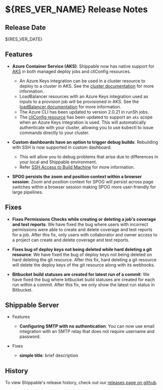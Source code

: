 # ${RES_VER_NAME} Release Notes

## Release Date
${RES_VER_DATE}

## Features
  - **Azure Container Service (AKS)**: Shippable now has native support for [AKS](https://azure.microsoft.com/en-us/services/container-service/) in both managed deploy jobs and cliConfig resources.
      - An Azure Keys integration can be used in a cluster resource to deploy to a cluster in AKS.  See the [cluster documentation](http://docs.shippable.com/platform/workflow/resource/cluster/) for more information.
      - LoadBalancer resources with an Azure Keys integration used as inputs to a provision job will be provisioned in AKS.  See the [loadBalancer documentation](http://docs.shippable.com/platform/workflow/resource/loadbalancer/) for more information.
      - The Azure CLI has been updated to version 2.0.21 in runSh jobs.
      - The [cliConfig resource](http://docs.shippable.com/platform/workflow/resource/cliConfig/) has been updated to support an `aks` scope when an Azure Keys integration is used.  This will automatically authenticate with your cluster, allowing you to use kubectl to issue commands directly to your cluster.

  - **Custom dashboards have an option to trigger debug builds**: Rebuilding with SSH is now supported in custom dashboard.
      - This will allow you to debug problems that arise due to differences in your local and Shippable environment.
      - Refer [SSH Access to Build Machine](http://docs.shippable.com/ci/ssh-access/#which-subscriptions-can-debug?) for more information.

  - **SPOG persists the zoom and position context within a browser session**: Zoom and position context for SPOG will persist across page switches within a browser session making SPOG more user-friendly for large pipelines.

## Fixes
  - **Fixes Permissions Checks while creating or deleting a job's coverage and test reports**: We have fixed the bug where users with incorrect permissions were able to create and delete coverage and test reports for a job. After this fix, only users with collaborator and owner access to a project can create and delete coverage and test reports.

  - **Fixes bug of deploy keys not being deleted while hard deleting a git resource**: We have fixed the bug of deploy keys not being deleted on hard deleting the git resource. After this fix, hard deleting a git resource will delete the deploy keys of the git resource along with its webhooks.

  - **Bitbucket build statuses are created for latest run of a commit**: We have fixed the bug where bitbucket build statuses are created for each run within a commit. After this fix, we only show the latest run status in Bitbucket.

## Shippable Server

  - Features
      - **Configuring SMTP with no authentication**: You can now use email integration with an SMTP relay that does not require username and password.

  - Fixes
      - **simple title**: brief description

## History

To view Shippable's release history, check out our [releases page on github](https://github.com/Shippable/admiral/releases).
